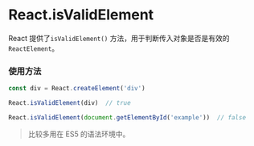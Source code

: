 # React.isValidElement

React 提供了`isValidElement()` 方法，用于判断传入对象是否是有效的 `ReactElement`。

### 使用方法

```js
const div = React.createElement('div')

React.isValidElement(div)  // true

React.isValidElement(document.getElementById('example'))  // false
```

> 比较多用在 ES5 的语法环境中。

